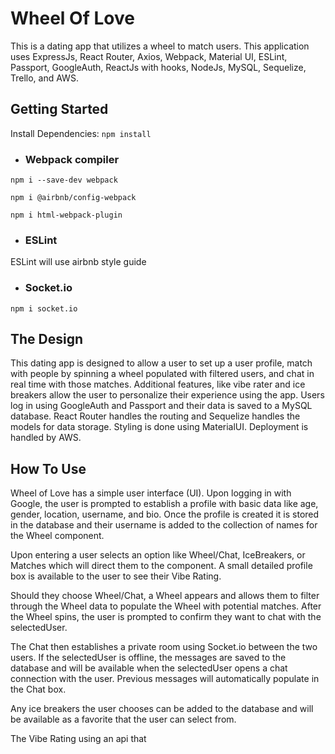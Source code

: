 # **Wheel Of Love**
This is a dating app that utilizes a wheel to match users. This application uses ExpressJs, React Router, Axios, Webpack, Material UI, ESLint, Passport, GoogleAuth, ReactJs with hooks, NodeJs, MySQL, Sequelize, Trello, and AWS.

## **Getting Started**

Install Dependencies: `npm install`

* ### **Webpack compiler**
`npm i --save-dev webpack`

`npm i @airbnb/config-webpack`

`npm i html-webpack-plugin`

* ### **ESLint**

ESLint will use airbnb style guide

* ### **Socket.io**

`npm i socket.io`

## **The Design**

This dating app is designed to allow a user to set up a user profile, match with people by spinning a wheel populated with filtered users, and chat in real time with those matches. Additional features, like vibe rater and ice breakers allow the user to personalize their experience using the app. Users log in using GoogleAuth and Passport and their data is saved to a MySQL database. React Router handles the routing and Sequelize handles the models for data storage. Styling is done using MaterialUI. Deployment is handled by AWS.

## **How To Use**

Wheel of Love has a simple user interface (UI). Upon logging in with Google, the user is prompted to establish a profile with basic data like age, gender, location, username, and bio. Once the profile is created it is stored in the database and their username is added to the collection of names for the Wheel component.

Upon entering a user selects an option like Wheel/Chat, IceBreakers, or Matches which will direct them to the component. A small detailed profile box is available to the user to see their Vibe Rating.

Should they choose Wheel/Chat, a Wheel appears and allows them to filter through the Wheel data to populate the Wheel with potential matches. After the Wheel spins, the user is prompted to confirm they want to chat with the selectedUser.

The Chat then establishes a private room using Socket.io between the two users. If the selectedUser is offline, the messages are saved to the database and will be available when the selectedUser opens a chat connection with the user. Previous messages will automatically populate in the Chat box.

Any ice breakers the user chooses can be added to the database and will be available as a favorite that the user can select from.

The Vibe Rating using an api that 